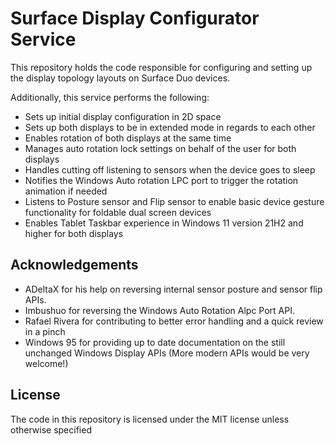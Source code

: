# Surface Display Configurator Service

This repository holds the code responsible for configuring and setting up the display topology layouts on Surface Duo devices.

Additionally, this service performs the following:

- Sets up initial display configuration in 2D space
- Sets up both displays to be in extended mode in regards to each other
- Enables rotation of both displays at the same time
- Manages auto rotation lock settings on behalf of the user for both displays
- Handles cutting off listening to sensors when the device goes to sleep
- Notifies the Windows Auto rotation LPC port to trigger the rotation animation if needed
- Listens to Posture sensor and Flip sensor to enable basic device gesture functionality for foldable dual screen devices
- Enables Tablet Taskbar experience in Windows 11 version 21H2 and higher for both displays

## Acknowledgements

- ADeltaX for his help on reversing internal sensor posture and sensor flip APIs.
- Imbushuo for reversing the Windows Auto Rotation Alpc Port API.
- Rafael Rivera for contributing to better error handling and a quick review in a pinch
- Windows 95 for providing up to date documentation on the still unchanged Windows Display APIs (More modern APIs would be very welcome!)

## License

The code in this repository is licensed under the MIT license unless otherwise specified